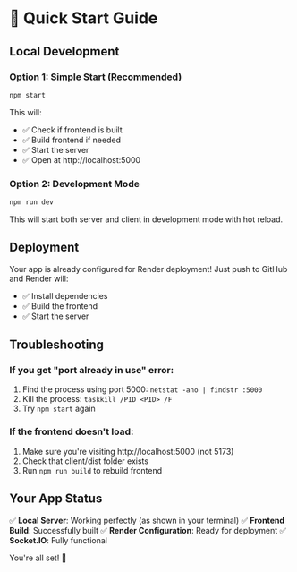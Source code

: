 # 🚀 Quick Start Guide

## Local Development

### Option 1: Simple Start (Recommended)
```bash
npm start
```
This will:
- ✅ Check if frontend is built
- ✅ Build frontend if needed
- ✅ Start the server
- ✅ Open at http://localhost:5000

### Option 2: Development Mode
```bash
npm run dev
```
This will start both server and client in development mode with hot reload.

## Deployment

Your app is already configured for Render deployment! Just push to GitHub and Render will:
- ✅ Install dependencies
- ✅ Build the frontend
- ✅ Start the server

## Troubleshooting

### If you get "port already in use" error:
1. Find the process using port 5000: `netstat -ano | findstr :5000`
2. Kill the process: `taskkill /PID <PID> /F`
3. Try `npm start` again

### If the frontend doesn't load:
1. Make sure you're visiting http://localhost:5000 (not 5173)
2. Check that client/dist folder exists
3. Run `npm run build` to rebuild frontend

## Your App Status

✅ **Local Server**: Working perfectly (as shown in your terminal)
✅ **Frontend Build**: Successfully built
✅ **Render Configuration**: Ready for deployment
✅ **Socket.IO**: Fully functional

You're all set! 🎉 